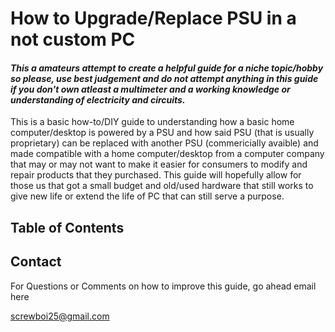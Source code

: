 # How to Upgrade/Replace PSU in a not custom PC 
#### *This a amateurs attempt to create a helpful guide for a niche topic/hobby so please, use best judgement and do not attempt anything in this guide if you don't own atleast a multimeter and a working knowledge or understanding of electricity and circuits.*
This is a basic how-to/DIY guide to understanding how a basic home computer/desktop is powered by a PSU and how said PSU (that is usually proprietary) can be replaced with another PSU (commericially avaible) and made compatible with a home computer/desktop from a computer company that may or may not want to make it easier for consumers to modify and repair products that they purchased. This guide will hopefully allow for those us that got a small budget and old/used hardware that still works to give new life or extend the life of PC that can still serve a purpose.

## Table of Contents

## Contact

For Questions or Comments on how to improve this guide, go ahead email here

screwboi25@gmail.com
